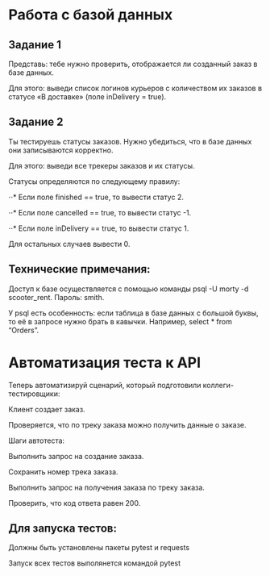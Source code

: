 # Работа с базой данных
## Задание 1
Представь: тебе нужно проверить, отображается ли созданный заказ в базе данных.

Для этого: выведи список логинов курьеров с количеством их заказов в статусе «В доставке» (поле inDelivery = true).
## Задание 2
Ты тестируешь статусы заказов. Нужно убедиться, что в базе данных они записываются корректно.

Для этого: выведи все трекеры заказов и их статусы.

Статусы определяются по следующему правилу:

⋅⋅* Если поле finished == true, то вывести статус 2.

⋅⋅* Если поле canсelled == true, то вывести статус -1.

⋅⋅* Если поле inDelivery == true, то вывести статус 1.

Для остальных случаев вывести 0.
## Технические примечания:
Доступ к базе осуществляется с помощью команды psql -U morty -d scooter_rent. Пароль: smith.

У psql есть особенность: если таблица в базе данных с большой буквы, то её в запросе нужно брать в кавычки. Например, select * from “Orders”.

# Автоматизация теста к API
Теперь автоматизируй сценарий, который подготовили коллеги-тестировщики:

Клиент создает заказ.

Проверяется, что по треку заказа можно получить данные о заказе.

Шаги автотеста:

Выполнить запрос на создание заказа.

Сохранить номер трека заказа.

Выполнить запрос на получения заказа по треку заказа.

Проверить, что код ответа равен 200.

## Для запуска тестов:
Должны быть установлены пакеты pytest и requests

Запуск всех тестов выполянется командой pytest
